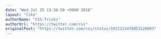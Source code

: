 ```yaml
---
date: "Wed Jul 25 13:36:56 +0000 2018"
layout: "like"
authorName: "CSS-Tricks"
authorUrl: "https://twitter.com/css"
originalPost: "https://twitter.com/css/status/1022113470853120003"
---
```

